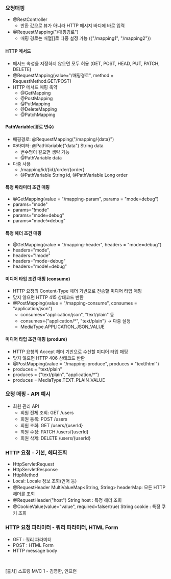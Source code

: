 ### 요청매핑
- @RestController
  - 반환 값으로 뷰가 아니라 HTTP 메시지 바디에 바로 입력
- @RequestMapping("/매핑경로")
  - 매핑 경로는 배열[]로 다중 설정 가능
  ({"/mapping1", "/mapping2"})

#### HTTP 메서드
- 메서드 속성을 지정하지 않으면 모두 허용
  (GET, POST, HEAD, PUT, PATCH, DELETE)
- @RequestMapping(value="/매핑경로", method = RequestMethod.GET/POST)
- HTTP 메서드 매핑 축약
  - @GetMapping
  - @PostMapping
  - @PutMapping
  - @DeleteMapping
  - @PatchMapping
  
#### PathVariable(경로 변수)
- 매핑경로: @RequestMapping("/mapping/{data}")
- 파라미터: @PathVariable("data") String data
  - 변수명이 같으면 생략 가능
  - @PathVariable data
- 다중 사용
  - /mapping/id/{id}/order/{order}
  - @PathVariable String id, @PathVariable Long order
  
#### 특정 파라미터 조건 매핑
- @GetMapping(value = "/mapping-param", params = "mode=debug")
- params="mode"
- params="!mode"
- params="mode=debug"
- params="mode!=debug"

#### 특정 헤더 조건 매핑
- @GetMapping(value = "/mapping-header", headers = "mode=debug")
- headers="mode",
- headers="!mode"
- headers="mode=debug"
- headers="mode!=debug"

#### 미디어 타입 조건 매핑 (consume)
- HTTP 요청의 Content-Type 헤더 기반으로 전송할 미디어 타입 매핑
- 맞지 않으면 HTTP 415 상태코드 반환
- @PostMapping(value = "/mapping-consume", consumes = "application/json")
  - consumes="application/json", "text/plain" 등
  - consumes={"application/*", "text/plain"} -> 다중 설정
  - MediaType.APPLICATION_JSON_VALUE

#### 미디어 타입 조건 매핑 (produre)
- HTTP 요청의 Accept 헤더 기반으로 수신할 미디어 타입 매핑
- 맞지 않으면 HTTP 406 상태코드 반환
- @PostMapping(value = "/mapping-produce", produces = "text/html")
- produces = "text/plain"
- produces = {"text/plain", "application/*"}
- produces = MediaType.TEXT_PLAIN_VALUE

### 요청 매핑 - API 예시
- 회원 관리 API
  - 회원 전체 조회: GET /users
  - 회원 등록: POST /users
  - 회원 조회: GET /users/{userId}
  - 회원 수정: PATCH /users/{userId}
  - 회원 삭제: DELETE /users/{userId}

### HTTP 요청 - 기본, 헤더조회
- HttpServletRequest
- HttpServletResponse
- HttpMethod
- Local: Locale 정보 조회(언어 등)
- @RequestHeader MultiValueMap<String, String> headerMap: 모든 HTTP 헤더를 조회
- @RequestHeader("host") String host : 특정 헤더 조회
- @CookieValue(value="value", required=false/true) String cookie : 특정 쿠키 조회

### HTTP 요청 파라미터 - 쿼리 파라미터, HTML Form
- GET : 쿼리 파라미터
- POST : HTML Form
- HTTP message body 
<br>

>
[출처] 스프링 MVC 1 - 김영한, 인프런
